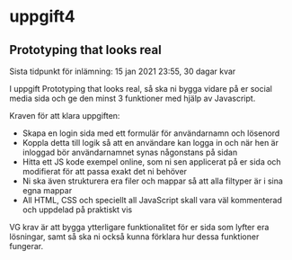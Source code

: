 # uppgift4
## Prototyping that looks real
Sista tidpunkt för inlämning: 15 jan 2021 23:55, 30 dagar kvar 

I uppgift Prototyping that looks real, så ska ni bygga vidare på er social media sida och ge den minst 3 funktioner med hjälp av Javascript.

Kraven för att klara uppgiften:

- Skapa en login sida med ett formulär för användarnamn och lösenord
- Koppla detta till logik så att en användare kan logga in och när hen är inloggad bör användarnamnet synas någonstans på sidan
- Hitta ett JS kode exempel online, som ni sen applicerat på er sida och modifierat för att passa exakt det ni behöver
- Ni ska även strukturera era filer och mappar så att alla filtyper är i sina egna mappar
- All HTML, CSS och speciellt all JavaScript skall vara väl kommenterad och uppdelad på praktiskt vis

VG krav är att bygga ytterligare funktionalitet för er sida som lyfter era lösningar, samt så ska ni också kunna förklara hur dessa funktioner fungerar.
